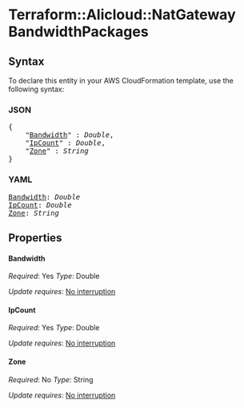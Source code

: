 # Terraform::Alicloud::NatGateway BandwidthPackages

## Syntax

To declare this entity in your AWS CloudFormation template, use the following syntax:

### JSON

<pre>
{
    "<a href="#bandwidth" title="Bandwidth">Bandwidth</a>" : <i>Double</i>,
    "<a href="#ipcount" title="IpCount">IpCount</a>" : <i>Double</i>,
    "<a href="#zone" title="Zone">Zone</a>" : <i>String</i>
}
</pre>

### YAML

<pre>
<a href="#bandwidth" title="Bandwidth">Bandwidth</a>: <i>Double</i>
<a href="#ipcount" title="IpCount">IpCount</a>: <i>Double</i>
<a href="#zone" title="Zone">Zone</a>: <i>String</i>
</pre>

## Properties

#### Bandwidth

_Required_: Yes
_Type_: Double

_Update requires_: [No interruption](https://docs.aws.amazon.com/AWSCloudFormation/latest/UserGuide/using-cfn-updating-stacks-update-behaviors.html#update-no-interrupt)

#### IpCount

_Required_: Yes
_Type_: Double

_Update requires_: [No interruption](https://docs.aws.amazon.com/AWSCloudFormation/latest/UserGuide/using-cfn-updating-stacks-update-behaviors.html#update-no-interrupt)

#### Zone

_Required_: No
_Type_: String

_Update requires_: [No interruption](https://docs.aws.amazon.com/AWSCloudFormation/latest/UserGuide/using-cfn-updating-stacks-update-behaviors.html#update-no-interrupt)

